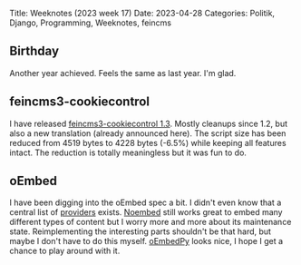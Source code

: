 Title: Weeknotes (2023 week 17)
Date: 2023-04-28
Categories: Politik, Django, Programming, Weeknotes, feincms

## Birthday

Another year achieved. Feels the same as last year. I'm glad.

## feincms3-cookiecontrol

I have released [feincms3-cookiecontrol
1.3](https://pypi.org/project/feincms3-cookiecontrol/). Mostly cleanups since
1.2, but also a new translation (already announced here). The script size has
been reduced from 4519 bytes to 4228 bytes (-6.5%) while keeping all features
intact. The reduction is totally meaningless but it was fun to do.

## oEmbed

I have been digging into the oEmbed spec a bit. I didn't even know that a
central list of [providers](https://oembed.com/providers.json) exists.
[Noembed](https://noembed.com/) still works great to embed many different types
of content but I worry more and more about its maintenance state.
Reimplementing the interesting parts shouldn't be that hard, but maybe I don't
have to do this myself. [oEmbedPy](https://github.com/attakei-lab/oEmbedPy/)
looks nice, I hope I get a chance to play around with it.
